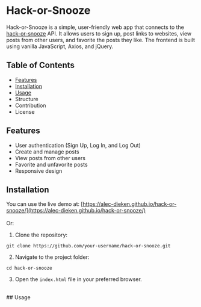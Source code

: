 # Hack-or-Snooze
Hack-or-Snooze is a simple, user-friendly web app that connects to the [hack-or-snooze](https://hackorsnoozev3.docs.apiary.io/) API. It allows users to sign up, post links to websites, view posts from other users, and favorite the posts they like. The frontend is built using vanilla JavaScript, Axios, and jQuery.

## Table of Contents
- [Features](#features)
- [Installation](#installation)
- [Usage](#usage)
- Structure
- Contribution
- License

## Features
- User authentication (Sign Up, Log In, and Log Out)
- Create and manage posts
- View posts from other users
- Favorite and unfavorite posts
- Responsive design

## Installation
You can use the live demo at: [https://alec-dieken.github.io/hack-or-snooze/](https://alec-dieken.github.io/hack-or-snooze/)
<br/><br/>
Or:
<br/>
1. Clone the repository:
```
git clone https://github.com/your-username/hack-or-snooze.git
```
2. Navigate to the project folder:
```
cd hack-or-snooze
```
3. Open the `index.html` file in your preferred browser.
<br/>
## Usage
